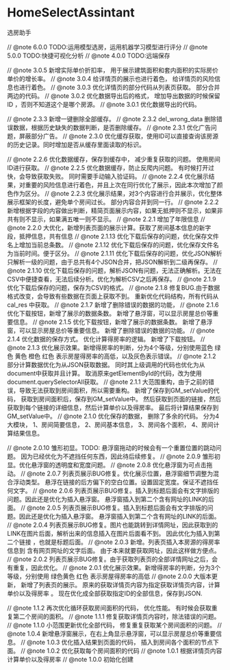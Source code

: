# HomeSelectAssintant

选房助手

// @note 6.0.0 TODO:运用模型选房，运用机器学习模型进行评分
// @note 5.0.0 TODO:快捷可视化分析
// @note 4.0.0 TODO:远端保存

// @note 3.0.5 新增实际单价折扣率， 用于展示建筑面积和套内面积的实际房价单价的增长率。
// @note 3.0.4 给详情页的展示也进行着色， 给详情页的风险信息也进行着色。
// @note 3.0.3 优化详情页的部分代码从列表页获取。  部分合并两边的代码。
// @note 3.0.2 优化数据导出后的格式， 增加导出数据的时候保留ID ，否则不知道这个是哪个房源。
// @note 3.0.1 优化数据导出的代码。

// @note 2.3.3 新增一键删除全部缓存。
// @note 2.3.2 del_wrong_data 删除错误数据，根据历史缺失的数据判断，是否删除缓存。
// @note 2.3.1 优化广告问题，屏蔽部分广告。
// @note 2.3.0 优化缓存获取，使用ID可以直接查询该房源的历史记录。同时增加是否从缓存里面读取的标识。

// @note 2.2.6 优化数据缓存，保存到缓存中， 减少重复获取的问题。 使用房间ID进行获取。
// @note 2.2.5 优化数据缓存，防止反爬内问题。  有时候打开过快，会导致获取失败。 同时需要手动输入验证码。
// @note 2.2.4 优化展示结果，对重要的风险信息进行着色，并且上次在同行优化了展示，因此本次增加了颜色作为区分。
// @note 2.2.3 优化展示结果，对3个内容进行合并展示，优化整体展示框架的长度，避免单个房间过长。 部分内容合并到同一行。
// @note 2.2.2 新增根据字段的内容做出判断，精简页面展示内容，如果无抵押则不显示，如果非共有则不显示，如果满五唯一则不显示。
// @note 2.2.1 增加了年限信息
// @note 2.2.0 大优化，新增列表页面的展示计算。获取了房间基本信息的新字段，抵押信息，共有信息
// @note 2.1.13 优化下载后保存的问题，优化保存文件名上增加当前总条数。
// @note 2.1.12 优化下载后保存的问题，优化保存文件名为当前时间。便于区分。
// @note 2.1.11 优化下载后保存的问题，优化JSON解析只解析一级的问题，由于总共有4个JSON合并，把JSON解析到二级再保存。
// @note 2.1.10 优化下载后保存的问题，解析JSON有问题，无法正确解析。无法在CSV中便捷查看，无法后续分析。优化为解析CSV之后再保存。
// @note 2.1.9 优化下载后保存的问题，保存为CSV的格式。
// @note 2.1.8 修复BUG.由于数据格式改变，会导致有些数据在页面上获取不到。  重新优化代码结构，所有代码从cal_res 中获取。
// @note 2.1.7 新增了删除错误的数据的功能，
// @note 2.1.6 优化下载按钮，新增了展示的数据条数。  新增了悬浮窗，可以显示房屋总价等重要信息。
// @note 2.1.5 优化下载按钮，新增了展示的数据条数。  新增了悬浮窗，可以显示房屋总价等重要信息。  新增了删除错误的数据的功能。
// @note 2.1.4 优化数据的保存方式。   优化计算得房率的逻辑。  新增了下载按钮。
// @note 2.1.3 优化展示效果。新增得房率的判断，分为4个等级，分别使用蓝色 绿色 黄色 橙色   红色 表示房屋得房率的高低，以及灰色表示错误。
// @note 2.1.2 部分计算数据优化为从JSON获取数据。 同时其上级调用的代码也优化为从document中获取并且计算。  取消原来getElementById的代码，改为使用document.querySelectorAll获取。
// @note 2.1.1 大范围重构，由于之前的错误，导致无法获取到房间面积，所以需要重构。   新增了保存到GM_setValue的代码， 获取到房间面积后，保存到GM_setValue中。  然后获取到页面的链接，然后获取到每个链接的详细信息，然后计算单价以及得房率。  最后将计算结果保存到GM_setValue中。
// @note 2.1.0 优化保存的数据， 删除了多余的代码。  分为4大模块， 1、房间简要信息， 2、房间基本信息， 3、房间各个面积， 4、房间计算结果信息。

// @note 2.0.10 雏形初显。TODO: 悬浮窗拖动的时候会有一个重置位置的跳动问题。  因为已经优化为不遮挡任何东西，因此待后续修复。
// @note 2.0.9 雏形初显。优化悬浮窗的透明度和宽度问题。
// @note 2.0.8 优化悬浮窗为可点击拖动。
// @note 2.0.7 列表页展示BUG修复。优化展示位置，悬浮窗细节调整为混合浮动类型。 悬浮在链接的后方偏下的空白位置。设置固定宽度。保证不遮挡任何文字。
// @note 2.0.6 列表页展示BUG修复。插入到标题后面会有文字排版的问题。因此还是优化为插入悬浮窗。 悬浮窗插入到第二个含有网址的LINK的后面。
// @note 2.0.5 列表页展示BUG修复。插入到标题后面会有文字排版的问题。因此还是优化为插入悬浮窗。 悬浮窗插入到第二个含有网址的LINK的后面。
// @note 2.0.4 列表页展示BUG修复。图片也能跳转到详情网址，因此获取到的LINK在图片后面，解析出来的信息插入在图片后面看不到。 因此优化为插入到第二个链接 ，也就是标题后面。
// @note 2.0.3 新增。列表页插入本房源的得房率信息到 含有网页网址的文字后面。 由于本来就要获取网址，因此这样做方便点。
// @note 2.0.2 列表页展示BUG修复。由于获取列表页的全部详情网址之后，会有重复，因此优化。
// @note 2.0.1 优化展示效果。新增得房率的判断，分为3个等级，分别使用 绿色黄色  红色 表示房屋得房率的高低
// @note 2.0.0 大版本更新， 新增了列表页的展示。 原来的获取详情页内容为指定获取详情页内容，计算单价以及得房率 。 现在优化成全部获取指定ID的全部信息，保存到JSON.

// @note 1.1.2 再次优化循环获取房间面积的代码， 优化性能。  有时候会获取重复第二个房间的面积。
// @note 1.1.1 修复获取详情页内容时，除法错误的问题。
// @note 1.1.0 小范围更新优化全部代码， 修复重复获取某个房间面积的问题。
// @note 1.0.4 新增悬浮窗展示，在右上角显示悬浮窗，可以显示房屋总价等重要信息。
// @note 1.0.3 优化插入结果到页面的代码， 插入到房间各个面积的节点下面。
// @note 1.0.2 优化获取每个房间面积的代码
// @note 1.0.1 根据详情页内容计算单价以及得房率
// @note 1.0.0 初始化创建